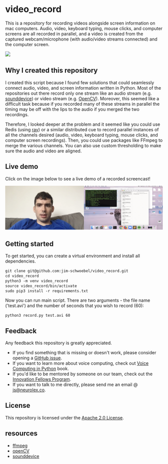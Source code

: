 # video_record
This is a repository for recording videos alongside screen information on mac computers. Audio, video, keyboard typing, mouse clicks, and computer screens are all recorded in parallel, and a video is created from the captured webcam/microphone (with audio/video streams connected) and the computer screen. 

![](https://media.giphy.com/media/3tGUlL7jKLhkupHvQa/giphy.gif)

## Why I created this repository

I created this script because I found few solutions that could seamlessly connect audio, video, and screen information written in Python. Most of the repositories out there record only one stream like an audio stream (e.g. [sounddevice](https://python-sounddevice.readthedocs.io/en/0.3.12/)) or video stream (e.g. [OpenCV](https://opencv-python-tutroals.readthedocs.io/en/latest/py_tutorials/py_tutorials.html)). Moreover, this seemed like a difficult task because if you recorded many of these streams in parallel the timing may be off with the lips to the audio if you merged the two recordings.

Therefore, I looked deeper at the problem and it seemed like you could use Redis (using [ray](https://github.com/ray-project/ray)) or a similar distributed cue to record parallel instances of all the channels desired (audio, video, keyboard typing, mouse clicks, and computer screen recordings). Then, you could use packages like FFmpeg to merge the various channels. You can also use custom thresholding to make sure the audio and video are aligned. 

## Live demo

Click on the image below to see a live demo of a recorded screencast! 

[![](https://github.com/jim-schwoebel/video_record/blob/master/screenshot.png)](https://drive.google.com/file/d/1fxiUBqNQwQoXPeFPQ33A9AuNEJLWYGHA/view?usp=sharing)

## Getting started

To get started, you can create a virtual environment and install all dependencies.
```
git clone git@github.com:jim-schwoebel/video_record.git
cd video_record
python3 -m venv video_record
source video_record/bin/activate
sudo pip3 install -r requirements.txt 
```

Now you can run main script. There are two arguments - the file name ('test.avi') and the number of seconds that you wish to record (60):

```
python3 record.py test.avi 60
```

## Feedback
Any feedback this repository is greatly appreciated. 
* If you find something that is missing or doesn't work, please consider opening a [GitHub issue](https://github.com/jim-schwoebel/video_record/issues).
* If you want to learn more about voice computing, check out [Voice Computing in Python](https://github.com/jim-schwoebel/voicebook) book.
* If you'd like to be mentored by someone on our team, check out the [Innovation Fellows Program](http://neurolex.ai/research).
* If you want to talk to me directly, please send me an email @ js@neurolex.co. 

## License
This repository is licensed under the [Apache 2.0 License](https://www.apache.org/licenses/LICENSE-2.0). 

## resources
* [ffmpeg](https://ffmpeg.org/)
* [openCV](https://opencv-python-tutroals.readthedocs.io/en/latest/py_tutorials/py_tutorials.html)
* [sounddevice](https://python-sounddevice.readthedocs.io/en/0.3.12/)
